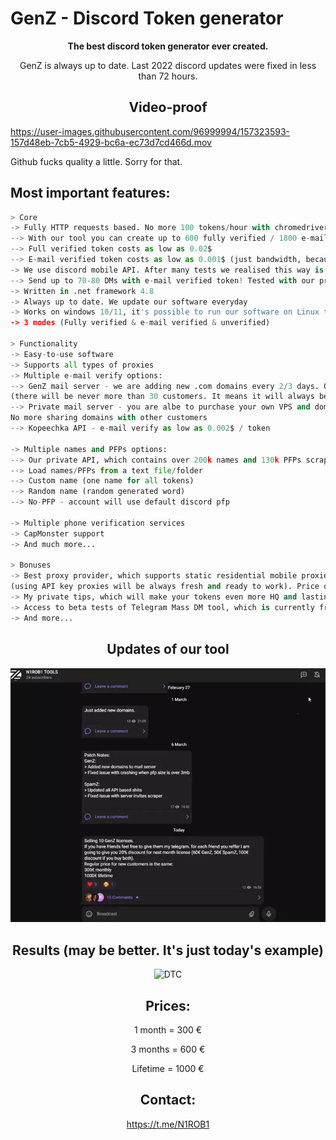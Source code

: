 # **GenZ** - Discord Token generator

<div align="center">

  **The best discord token generator ever created.**
  
 GenZ is always up to date. Last 2022 discord updates were fixed in less than 72 hours.
    </div >
    

  <div align="center">
 
 ## Video-proof
  

  
  </div >


https://user-images.githubusercontent.com/96999994/157323593-157d48eb-7cb5-4929-bc6a-ec73d7cd466d.mov

Github fucks quality a little. Sorry for that.
  
  ## Most important features:
  
```python
> Core
-> Fully HTTP requests based. No more 100 tokens/hour with chromedriver or other shits
--> With our tool you can create up to 600 fully verified / 1800 e-mail verified tokens each hour!
--> Full verified token costs as low as 0.02$
--> E-mail verified token costs as low as 0.001$ (just bandwidth, because you are able to use mail servers)
-> We use discord mobile API. After many tests we realised this way is much better for tokens intended to Mass DM
--> Send up to 70-80 DMs with e-mail verified token! Tested with our private Mass DM tool, however our customers uses other tools too and tokens are alive for 50 DMs +
-> Written in .net framework 4.8
-> Always up to date. We update our software everyday
-> Works on windows 10/11, it's possible to run our software on Linux too
-> 3 modes (Fully verified & e-mail verified & unverified)

> Functionality
-> Easy-to-use software
-> Supports all types of proxies
-> Multiple e-mail verify options:
--> GenZ mail server - we are adding new .com domains every 2/3 days. Our mail server can handle up to 30k verifies per hour 
(there will be never more than 30 customers. It means it will always be working quick and without any timeouts)
--> Private mail server - you are albe to purchase your own VPS and domain and use your private mail server. 
No more sharing domains with other customers
--> Kopeechka API - e-mail verify as low as 0.002$ / token

-> Multiple names and PFPs options:
--> Our private API, which contains over 200k names and 130k PFPs scrapped from biggest, well-known discord servers
--> Load names/PFPs from a text file/folder
--> Custom name (one name for all tokens)
--> Random name (random generated word)
--> No-PFP - account will use default discord pfp

-> Multiple phone verification services 
-> CapMonster support
-> And much more...

> Bonuses
-> Best proxy provider, which supports static residential mobile proxies rotating every 1 hour 
(using API key proxies will be always fresh and ready to work). Price of 1 GB is 4$. Extremely cheap for a best quality proxy
-> My private tips, which will make your tokens even more HQ and lasting longer
-> Access to beta tests of Telegram Mass DM tool, which is currently free for all my customers. Release planned for middle of March
-> And more...

 ```
  

  <div align="center">
 
 ## Updates of our tool
  
![](telegram.webp)

  

  
   ## Results (may be better. It's just today's example)
   ![DTC](https://user-images.githubusercontent.com/96999994/157324097-9adacec9-c00e-4434-9668-406fda5ebc7d.png)

 
  ## Prices:
 1 month = 300 €
 
 3 months = 600 €
 
 Lifetime = 1000 €
 
 ## Contact:
 https://t.me/N1ROB1
 
  </div >

  
  
  
